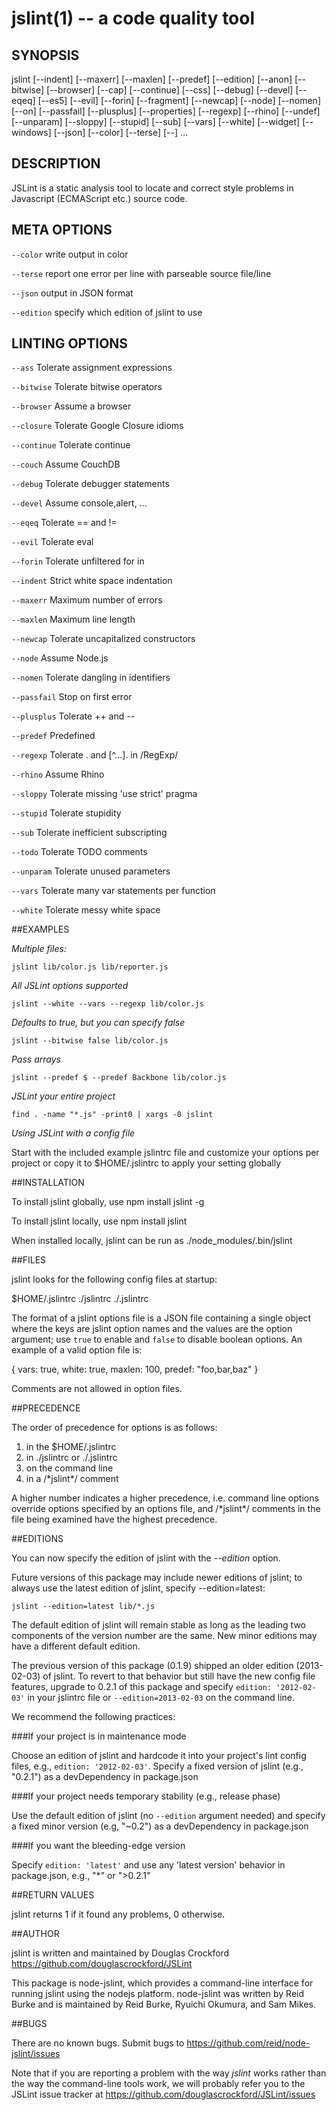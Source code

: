 jslint(1) -- a code quality tool
================================
## SYNOPSIS

jslint [--indent] [--maxerr] [--maxlen] [--predef] [--edition] [--anon] [--bitwise] [--browser] [--cap] [--continue] [--css] [--debug] [--devel] [--eqeq] [--es5] [--evil] [--forin] [--fragment] [--newcap] [--node] [--nomen] [--on] [--passfail] [--plusplus] [--properties] [--regexp] [--rhino] [--undef] [--unparam] [--sloppy] [--stupid] [--sub] [--vars] [--white] [--widget] [--windows] [--json] [--color] [--terse] [--] <scriptfile>...

## DESCRIPTION

JSLint is a static analysis tool to locate and correct style problems in Javascript (ECMAScript etc.) source code.

## META OPTIONS
  `--color`     write output in color

  `--terse`     report one error per line with parseable source file/line

  `--json`      output in JSON format

  `--edition`   specify which edition of jslint to use

## LINTING OPTIONS
  `--ass`       Tolerate assignment expressions

  `--bitwise`   Tolerate bitwise operators

  `--browser`   Assume a browser

  `--closure`   Tolerate Google Closure idioms

  `--continue`  Tolerate continue

  `--couch`     Assume CouchDB

  `--debug`     Tolerate debugger statements

  `--devel`     Assume console,alert, ...

  `--eqeq`      Tolerate == and !=

  `--evil`      Tolerate eval

  `--forin`     Tolerate unfiltered for in

  `--indent`    Strict white space indentation

  `--maxerr`    Maximum number of errors

  `--maxlen`    Maximum line length

  `--newcap`    Tolerate uncapitalized constructors

  `--node`      Assume Node.js

  `--nomen`     Tolerate dangling  in identifiers

  `--passfail`  Stop on first error

  `--plusplus`  Tolerate ++ and --

  `--predef`    Predefined

  `--regexp`    Tolerate . and [^...]. in /RegExp/

  `--rhino`     Assume Rhino

  `--sloppy`    Tolerate missing 'use strict' pragma

  `--stupid`    Tolerate stupidity

  `--sub`       Tolerate inefficient subscripting

  `--todo`      Tolerate TODO comments

  `--unparam`   Tolerate unused parameters

  `--vars`      Tolerate many var statements per function

  `--white`     Tolerate messy white space

##EXAMPLES

*Multiple files:*

    jslint lib/color.js lib/reporter.js

*All JSLint options supported*

    jslint --white --vars --regexp lib/color.js

*Defaults to true, but you can specify false*

    jslint --bitwise false lib/color.js

*Pass arrays*

    jslint --predef $ --predef Backbone lib/color.js

*JSLint your entire project*

    find . -name "*.js" -print0 | xargs -0 jslint

*Using JSLint with a config file*

  Start with the included example jslintrc file and customize your options per project
  or copy it to $HOME/.jslintrc to apply your setting globally

##INSTALLATION

To install jslint globally, use
 npm install jslint -g 

To install jslint locally, use
 npm install jslint

When installed locally, jslint can be run as 
 ./node_modules/.bin/jslint

##FILES

jslint looks for the following config files at startup:

 $HOME/.jslintrc
 ./jslintrc
 ./.jslintrc

The format of a jslint options file is a JSON file containing a single object
where the keys are jslint option names and the values are the option argument;
use `true` to enable and `false` to disable boolean options.  An example of a 
valid option file is:

 {
   vars: true,
   white: true,
   maxlen: 100,
   predef: "foo,bar,baz"
 }

Comments are not allowed in option files.

##PRECEDENCE

The order of precedence for options is as follows:

 1. in the $HOME/.jslintrc
 1. in ./jslintrc or ./.jslintrc
 1. on the command line
 1. in a /\*jslint\*/ comment

A higher number indicates a higher precedence, i.e. command line options 
override options specified by an options file, and /\*jslint\*/ comments
in the file being examined have the highest precedence.

##EDITIONS

You can now specify the edition of jslint with the *--edition* option.

Future versions of this package may include newer editions of jslint; 
to always use the latest edition of jslint, specify --edition=latest:

    jslint --edition=latest lib/*.js
    
The default edition of jslint will remain stable as long as the leading 
two components of the version number are the same.  New minor editions 
may have a different default edition.

The previous version of this package (0.1.9) shipped an older edition
(2013-02-03) of jslint.  To revert to that behavior but still have the
new config file features, upgrade to 0.2.1 of this package and specify
`edition: '2012-02-03'` in your jslintrc file or `--edition=2013-02-03` 
on the command line.

We recommend the following practices:

###If your project is in maintenance mode

Choose an edition of jslint and hardcode it into your project's lint config files, e.g.,
`edition: '2012-02-03'`. Specify a fixed version of jslint (e.g., "0.2.1") as a 
devDependency in package.json

###If your project needs temporary stability (e.g., release phase)

Use the default edition of jslint (no `--edition` argument needed) and specify 
a fixed minor version  (e.g, "~0.2") as a devDependency in package.json

###If you want the bleeding-edge version

Specify `edition: 'latest'` and use any 'latest version' behavior in package.json,
e.g., "*" or ">0.2.1"

##RETURN VALUES

jslint returns 1 if it found any problems, 0 otherwise.

##AUTHOR

jslint is written and maintained by Douglas Crockford
    https://github.com/douglascrockford/JSLint

This package is node-jslint, which provides a command-line interface for
running jslint using the nodejs platform.  node-jslint was written by Reid Burke
and is maintained by Reid Burke, Ryuichi Okumura, and Sam Mikes.

##BUGS

There are no known bugs.  Submit bugs to 
    https://github.com/reid/node-jslint/issues

Note that if you are reporting a problem with the way *jslint* works rather than the way 
the command-line tools work, we will probably refer you to the JSLint issue tracker at
    https://github.com/douglascrockford/JSLint/issues
